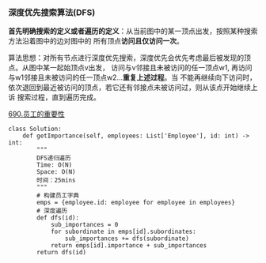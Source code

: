 ### 深度优先搜索算法(DFS)
**首先明确搜索的定义或者遍历的定义**：从当前图中的某一顶点出发，按照某种搜索方法沿着图中的边对图中的
所有顶点**访问且仅访问一次**。

算法思想：对所有节点进行深度优先搜索，深度优先会优先考虑最后被发现的顶点。从图中某一起始顶点v出发，
访问与v邻接且未被访问的任一顶点w1, 再访问与w1邻接且未被访问的任一顶点w2...**重复上述过程**。当
不能再继续向下访问时，依次退回到最近被访问的顶点，若它还有邻接点未被访问过，则从该点开始继续上诉
搜索过程，直到遍历完成。

[690.员工的重要性](https://leetcode-cn.com/problems/employee-importance/)
```
class Solution:
    def getImportance(self, employees: List['Employee'], id: int) -> int:
        """
        DFS递归遍历
        Time: O(N)
        Space: O(N)
        时间：25mins
        """
        # 构建员工字典
        emps = {employee.id: employee for employee in employees}
        # 深度遍历
        def dfs(id):
            sub_importances = 0
            for subordinate in emps[id].subordinates:
                sub_importances += dfs(subordinate)
            return emps[id].importance + sub_importances
        return dfs(id)
```